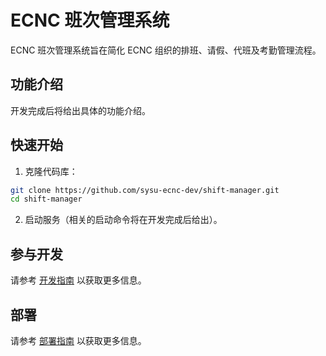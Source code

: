 # ECNC 班次管理系统

ECNC 班次管理系统旨在简化 ECNC 组织的排班、请假、代班及考勤管理流程。

## 功能介绍

开发完成后将给出具体的功能介绍。

## 快速开始

1. 克隆代码库：

```bash
git clone https://github.com/sysu-ecnc-dev/shift-manager.git
cd shift-manager
```

2. 启动服务（相关的启动命令将在开发完成后给出）。

## 参与开发

请参考 [开发指南](development.md) 以获取更多信息。

## 部署

请参考 [部署指南](deployment.md) 以获取更多信息。